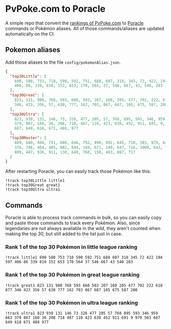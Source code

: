 # PvPoke.com to Poracle
A simple repo that convert the [rankings of PvPoke.com](https://pvpoke.com/rankings/) to [Poracle](https://github.com/KartulUdus/PoracleJS) commands or Pokémon aliases. 
All of those commands/aliases are updated automatically on the CI.

## Pokemon aliases
Add those aliases to the file `config/pokemonAlias.json`. 

<!-- aliases-start -->
```json
{
  "top30Little": [
    690, 580, 753, 710, 590, 592, 751, 688, 607, 318, 345, 72, 422, 194, 597,
    406, 86, 339, 810, 152, 653, 170, 564, 37, 546, 667, 43, 540, 283
  ],
  "top30Great": [
    823, 131, 980, 768, 593, 660, 503, 207, 160, 205, 477, 702, 222, 618, 877,
    346, 423, 356, 57, 630, 777, 162, 703, 867, 687, 105, 675, 587, 208
  ],
  "top30Ultra": [
    823, 939, 131, 146, 73, 326, 477, 205, 57, 768, 895, 593, 346, 959, 663,
    379, 867, 160, 36, 208, 718, 487, 110, 423, 638, 452, 911, 691, 9, 979, 503,
    687, 649, 618, 671, 488, 977
  ],
  "top30Master": [
    889, 888, 484, 791, 800, 646, 792, 890, 892, 645, 718, 383, 979, 648, 250,
    376, 786, 464, 485, 802, 644, 149, 671, 249, 647, 716, 1000, 643, 787, 721,
    809, 487, 936, 911, 130, 649, 768, 150, 483, 887, 717
  ]
}
```
<!-- aliases-end -->

After restarting Poracle, you can easily track those Pokémon like this:
```shell
!track top30Little little1
!track top30Great great1
!track top30Ultra ultra1
```

## Commands
Poracle is able to process track commands in bulk, so you can easily copy and paste those commands to track every Pokémon. 
Also, since legendaries are not always available in the wild, they aren't counted when making the top 30, but still added to the list just in case.

### Rank 1 of the top 30 Pokémon in little league ranking
<!-- top30little-start -->
```
!track little1 690 580 753 710 590 592 751 688 607 318 345 72 422 194 597 406 86 339 810 152 653 170 564 37 546 667 43 540 283
```
<!-- top30little-end -->

### Rank 1 of the top 30 Pokémon in great league ranking
<!-- top30great-start -->
```
!track great1 823 131 980 768 593 660 503 207 160 205 477 702 222 618 877 346 423 356 57 630 777 162 703 867 687 105 675 587 208
```
<!-- top30great-end -->

### Rank 1 of the top 30 Pokémon in ultra league ranking
<!-- top30ultra-start -->
```
!track ultra1 823 939 131 146 73 326 477 205 57 768 895 593 346 959 663 379 867 160 36 208 718 487 110 423 638 452 911 691 9 979 503 687 649 618 671 488 977
```
<!-- top30ultra-end -->
